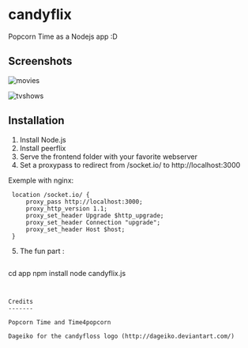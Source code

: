 candyflix
=========

Popcorn Time as a Nodejs app :D

Screenshots
-----------

![movies](http://i.imgbox.com/xhKiKzh3.png)

![tvshows](http://i.imgbox.com/YZG0Gp8f.png)

Installation
-------

1. Install Node.js
2. Install peerflix
3. Serve the frontend folder with your favorite webserver
4. Set a proxypass to redirect from /socket.io/ to http://localhost:3000

 Exemple with nginx:
 ```
  location /socket.io/ {
      proxy_pass http://localhost:3000;
      proxy_http_version 1.1;
      proxy_set_header Upgrade $http_upgrade;
      proxy_set_header Connection "upgrade";
      proxy_set_header Host $host;
  }
```
5. The fun part :

   ```
cd app
npm install
node candyflix.js
```


Credits
-------

Popcorn Time and Time4popcorn

Dageiko for the candyfloss logo (http://dageiko.deviantart.com/)
